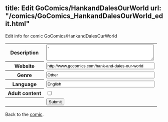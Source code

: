 title: Edit GoComics/HankandDalesOurWorld
url: "/comics/GoComics_HankandDalesOurWorld_edit.html"
---
Edit info for comic GoComics/HankandDalesOurWorld

<form name="comic" action="http://gaepostmail.appspot.com/comic/" method="post">
<table class="comicinfo">
<tr>
<th>Description</th><td><textarea name="description" cols="40" rows="3">-</textarea></td>
</tr>
<tr>
<th>Website</th><td><input type="text" name="url" value="http://www.gocomics.com/hank-and-dales-our-world" size="40"/></td>
</tr>
<tr>
<th>Genre</th><td><input type="text" name="genre" value="Other" size="40"/></td>
</tr>
<tr>
<th>Language</th><td><input type="text" name="language" value="English" size="40"/></td>
</tr>
<tr>
<th>Adult content</th><td><input type="checkbox" name="adult" value="adult" /></td>
</tr>
<tr>
<th></th><td>
<input type="hidden" name="comic" value="GoComics_HankandDalesOurWorld" />
<input type="submit" name="submit" value="Submit" />
</td>
</tr>
</table>
</form>

Back to the [comic](GoComics_HankandDalesOurWorld.html).
